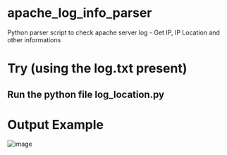 # apache_log_info_parser
Python parser script to check apache server log - Get IP, IP Location and other informations

# Try (using the log.txt present)
## Run the python file log_location.py 

# Output Example
![image](https://user-images.githubusercontent.com/26384987/177009957-8dc1956b-cbe8-4485-bab4-d0ce1c7f0d3d.png)
